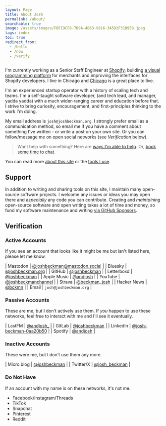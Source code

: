 ```yaml
---
layout: Page
title: About Josh
permalink: /about/
searchable: true
image: /assets/images/FBFE9CF8-7D9A-4B63-9816-3A5D2F31B959.jpeg
tags: index
toc: true
redirect_from: 
  - /hello
  - /now
  - /verify
---
```


I'm currently working as a Senior Staff Engineer at [Shopify](//shopify.com), building [a visual programming platform](https://www.shopify.com/flow) for merchants and improving the interfaces for Shopify developers.
I live in Chicago and [Chicago](/tags#chicago) is a great place to live.

I'm an experienced startup operator with a history of scaling tech and teams. I'm a self-taught software developer, (and tech lead, and manager, yadda yadda) with a much wider-ranging career and education before that. I strive to bring curiosity, encouragement, and first-principles thinking to the work I'm doing.

My email address is `josh@joshbeckman.org`. I strongly prefer email as a communication method, so email me if you have a comment about something I've written - or write a post on your own site. Or you can follow/message me on open social networks (see *Verification* below).

> Want help with something? Here are [ways I'm able to help](/blog/ways-im-available-to-help). Or, [book some time to chat](https://fantastical.app/joshbeckman).

You can read more [about this site](/about-this-site) or the [tools I use](/uses).

## Support

In addition to writing and sharing tools on this site, I maintain many open-source software projects. I welcome any issues or ideas you may open there and _especially_ any code you can contribute. Creating and _maintaining_ open-source software and open writing takes a lot of time and money, so fund my software maintenance and writing [via GitHub Sponsors](https://github.com/sponsors/joshbeckman).

## Verification

### Active Accounts

If you see an account that looks like it might be me but isn't listed here, please let me know.

| Mastodon | [@joshbeckman@mastodon.social](https://mastodon.social/@joshbeckman) |
| Bluesky | [@joshbeckman.org](https://bsky.app/profile/joshbeckman.org) |
| GitHub | [@joshbeckman](https://github.com/joshbeckman) |
| Letterboxd | [@joshbeckman](https://letterboxd.com/joshbeckman/) |
| Apple Music | [@andjosh](https://music.apple.com/profile/andjosh) |
| YouTube | [@joshbeckmanchannel](https://www.youtube.com/@joshbeckmanchannel) |
| Strava | [@beckman_josh](https://www.strava.com/athletes/beckman_josh) |
| Hacker News | [@bckmn](https://news.ycombinator.com/user?id=bckmn) |
| Email | `josh@joshbeckman.org` |

### Passive Accounts
These are me, but I don't actively use them. If *you* happen to use these networks, feel free to interact with me and I'll see it eventually.

| LastFM | [@andjosh_](https://www.last.fm/user/andjosh_) |
| GitLab | [@joshbeckman](https://gitlab.com/joshbeckman) |
| LinkedIn | [@josh-beckman-0aa20b50](https://www.linkedin.com/in/josh-beckman-0aa20b50) |
| Spotify | [@andjosh](https://open.spotify.com/user/u7mkuzxzdh9igmc9ob8vbvvlr) |

### Inactive Accounts
These were me, but I don't use them any more.

| Micro.blog | [@joshbeckman](https://micro.blog/joshbeckman) |
| Twitter/X | [@josh_beckman](https://twitter.com/josh_beckman) |

### Do Not Have
If an account with my name is on these networks, it's not me.

- Facebook/Instagram/Threads
- TikTok
- Snapchat
- Pinterest
- Reddit
